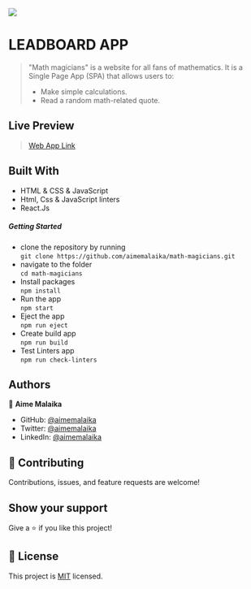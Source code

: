 ![](https://img.shields.io/badge/Microverse-blueviolet)
# LEADBOARD APP
> "Math magicians" is a website for all fans of mathematics. It is a Single Page App (SPA) that allows users to:
>- Make simple calculations.
>- Read a random math-related quote.

## Live Preview
> [Web App Link](https://aime-math-magicians.netlify.app/)
## Built With
- HTML & CSS & JavaScript
- Html, Css & JavaScript linters
- React.Js

##### Getting Started
- clone the repository by running\
    `git clone https://github.com/aimemalaika/math-magicians.git`
- navigate to the folder\
    `cd math-magicians`
- Install packages\
    `npm install`
- Run the app\
    `npm start`
- Eject the app\
    `npm run eject`
- Create build app\
    `npm run build`
- Test Linters app\
    `npm run check-linters`
## Authors 

👤 **Aime Malaika**
- GitHub: [@aimemalaika](https://github.com/aimemalaika)
- Twitter: [@aimemalaika](https://twitter.com/Aime_Malaika)
- LinkedIn: [@aimemalaika](https://linkedin.com/in/aimemalaika)

## :handshake: Contributing
Contributions, issues, and feature requests are welcome!
## Show your support
Give a :star:️ if you like this project!
## :memo: License
This project is [MIT](./MIT.md) licensed.